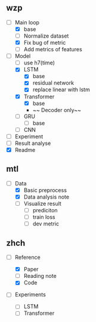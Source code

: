 ## wzp

* [ ] Main loop
  * [X] base
  * [ ] Normalize dataset
  * [X] Fix bug of metric
  * [ ] Add metrics of features
* [ ] Model
  * [ ] use h7(time)
  * [X] LSTM
    * [X] base
    * [X] residual network
    * [X] replace linear with lstm
  * [X] Transformer
    * [X] base
    * ~~ Decoder only~~
  * [ ] GRU
    * [ ] base
  * [ ] CNN
* [ ] Experiment
* [ ] Result analyse
* [X] Readme

## mtl

* [ ] Data
  * [X] Basic preprocess
  * [X] Data analysis note
  * [ ] Visualize result
    * [ ] prediciton
    * [ ] train loss
    * [ ] dev metric

## zhch

* [ ] Reference

  * [X] Paper
  * [ ] Reading note
  * [X] Code
* [ ] Experiments

  * [ ] LSTM
  * [ ] Transformer
